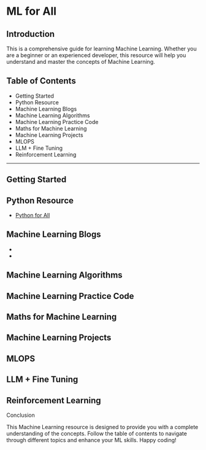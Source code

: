 
# ML for All

## Introduction

This is a comprehensive guide for learning Machine Learning. Whether you are a beginner or an experienced developer, this resource will help you understand and master the concepts of Machine Learning.


## Table of Contents

- Getting Started
- Python Resource
- Machine Learning Blogs
- Machine Learning Algorithms
- Machine Learning Practice Code
- Maths for Machine Learning
- Machine Learning Projects
- MLOPS
- LLM + Fine Tuning
- Reinforcement Learning

--------

## Getting Started

## Python Resource

- [Python for All](https://github.com/MrVisionaryGenius/Python_for_all/blob/main/README.md) 

## Machine Learning Blogs

- []()
-

## Machine Learning Algorithms 


## Machine Learning Practice Code 


## Maths for Machine Learning 




## Machine Learning Projects



## MLOPS 



## LLM + Fine Tuning 



## Reinforcement Learning



Conclusion

This Machine Learning resource is designed to provide you with a complete understanding of the concepts. Follow the table of contents to navigate through different topics and enhance your ML skills. Happy coding!
